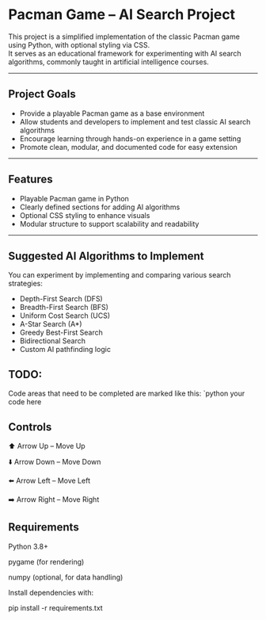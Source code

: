 #  Pacman Game – AI Search Project

This project is a simplified implementation of the classic Pacman game using Python, with optional styling via CSS.  
It serves as an educational framework for experimenting with AI search algorithms, commonly taught in artificial intelligence courses.

---

##  Project Goals

- Provide a playable Pacman game as a base environment
- Allow students and developers to implement and test classic AI search algorithms
- Encourage learning through hands-on experience in a game setting
- Promote clean, modular, and documented code for easy extension

---

##  Features

-  Playable Pacman game in Python
-  Clearly defined sections for adding AI algorithms
-  Optional CSS styling to enhance visuals
-  Modular structure to support scalability and readability

---

##  Suggested AI Algorithms to Implement

You can experiment by implementing and comparing various search strategies:

- Depth-First Search (DFS)
- Breadth-First Search (BFS)
- Uniform Cost Search (UCS)
- A-Star Search (A\*)
- Greedy Best-First Search
- Bidirectional Search
- Custom AI pathfinding logic

##  TODO:
Code areas that need to be completed are marked like this:
`python
your code here

## Controls

⬆️ Arrow Up – Move Up

⬇️ Arrow Down – Move Down

⬅️ Arrow Left – Move Left

➡️ Arrow Right – Move Right

## Requirements

Python 3.8+

pygame (for rendering)

numpy (optional, for data handling)

Install dependencies with:

pip install -r requirements.txt
